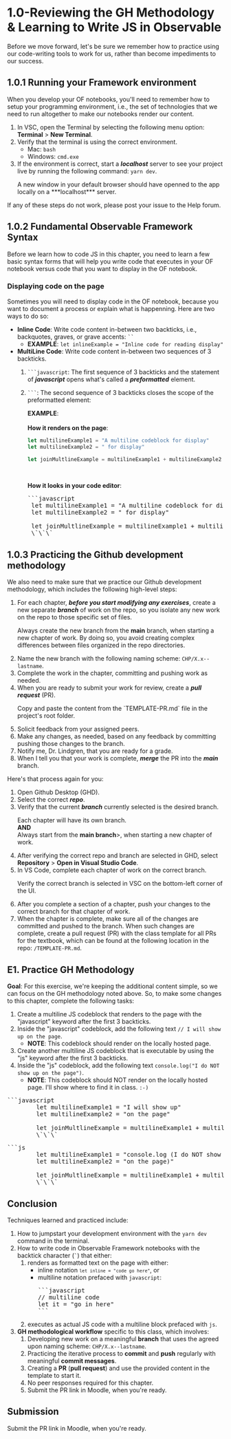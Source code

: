 # 1.0-Reviewing the GH Methodology & Learning to Write JS in Observable

Before we move forward, let's be sure we remember how to practice using our code-writing tools to work for us, rather than become impediments to our success.

## 1.0.1 Running your Framework environment

When you develop your OF notebooks, you'll need to remember how to setup your programming environment, i.e., the set of technologies that we need to run altogether to make our notebooks render our content.

1. In VSC, open the Terminal by selecting the following menu option: **Terminal** > **New Terminal**.
2. Verify that the terminal is using the correct environment.
    - Mac: `bash`
    - Windows: `cmd.exe`
3. If the environment is correct, start a ***localhost*** server to see your project live by running the following command: `yarn dev`.
    <p class="note">A new window in your default browser should have openned to the app locally on a ***localhost*** server.</p>

If any of these steps do not work, please post your issue to the Help forum.

## 1.0.2 Fundamental Observable Framework Syntax

Before we learn how to code JS in this chapter, you need to learn a few basic syntax forms that will help you write code that executes in your OF notebook versus code that you want to display in the OF notebook.

### Displaying code on the page

Sometimes you will need to display code in the OF notebook, because you want to document a process or explain what is happenning. Here are two ways to do so:

- **Inline Code**: Write code content in-between two backticks, i.e., backquotes, graves, or grave accents: <code>``</code>
    - **EXAMPLE**: `let inlineExample = "Inline code for reading display"`
- **MultiLine Code**: Write code content in-between two sequences of 3 backticks.
    1. <code>```javascript</code>: The first sequence of 3 backticks and the statement of ***javascript*** opens what's called a ***preformatted*** element.
    2. <code>```</code>: The second sequence of 3 backticks closes the scope of the preformatted element:
        <br>

        **EXAMPLE**:
        <br><br>
        **How it renders on the page**:

        ```javascript
        let multilineExample1 = "A multiline codeblock for display"
        let multilineExample2 = " for display"

        let joinMultlineExample = multilineExample1 + multilineExample2
        ```

        <br>

        **How it looks in your code editor**:

        <pre>```javascript
        let multilineExample1 = "A multiline codeblock for display"
        let multilineExample2 = " for display"

        let joinMultlineExample = multilineExample1 + multilineExample2
        \`\`\`</pre>

## 1.0.3 Practicing the Github development methodology

We also need to make sure that we practice our Github development methodology, which includes the following high-level steps:

1. For each chapter, ***before you start modifying any exercises***, create a new separate ***branch*** of work on the repo, so you isolate any new work on the repo to those specific set of files.
    <p class="note">
      Always create the new branch from the <strong>main</strong> branch, when starting a new chapter of work. By doing so, you avoid creating complex differences between files organized in the repo directories.
    </p>
2. Name the new branch with the following naming scheme: `CHP/X.x--lastname`.
3. Complete the work in the chapter, committing and pushing work as needed.
4. When you are ready to submit your work for review, create a ***pull request*** (PR).
    <p class="note">
      Copy and paste the content from the `TEMPLATE-PR.md` file in the project's root folder.
    </p>
5. Solicit feedback from your assigned peers.
6. Make any changes, as needed, based on any feedback by committing pushing those changes to the branch.
7. Notify me, Dr. Lindgren, that you are ready for a grade.
8. When I tell you that your work is complete, ***merge*** the PR into the ***main*** branch.

Here's that process again for you:

1. Open Github Desktop (GHD).
2. Select the correct ***repo***.
3. Verify that the current ***branch*** currently selected is the desired branch.
    <p class="tip">
      Each chapter will have its own branch.
      <br><strong>AND</strong><br>
      Always start from the <strong>main branch</strong>>, when starting a new chapter of work.
    </p>
4. After verifying the correct repo and branch are selected in GHD, select **Repository** > **Open in Visual Studio Code**.
5. In VS Code, complete each chapter of work on the correct branch.
    <p class="tip">
      Verify the correct branch is selected in VSC on the bottom-left corner of the UI.
    </p>
6. After you complete a section of a chapter, push your changes to the correct branch for that chapter of work.
7. When the chapter is complete, make sure all of the changes are committed and pushed to the branch. When such changes are complete, create a pull request (PR) with the class template for all PRs for the textbook, which can be found at the following location in the repo: `/TEMPLATE-PR.md`.

## E1. Practice GH Methodology

**Goal**: For this exercise, we're keeping the additional content simple, so we can focus on the GH methodology noted above. So, to make some changes to this chapter, complete the following tasks:

1. Create a multiline JS codeblock that renders to the page with the "javascript" keyword after the first 3 backticks.
2. Inside the "javascript" codeblock, add the following text `// I will show up on the page`.
    - **NOTE**: This codeblock should render on the locally hosted page.
3. Create another multiline JS codeblock that is executable by using the "js" keyword after the first 3 backticks.
4. Inside the "js" codeblock, add the following text `console.log("I do NOT show up on the page")`.
    - **NOTE**: This codeblock should NOT render on the locally hosted page. I'll show where to find it in class. `:-)`


 <pre>```javascript
        let multilineExample1 = "I will show up"
        let multilineExample2 = "on the page"

        let joinMultlineExample = multilineExample1 + multilineExample2
        \`\`\`</pre>


  <pre>```js 
        let multilineExample1 = "console.log (I do NOT show up"
        let multilineExample2 = "on the page)"

        let joinMultlineExample = multilineExample1 + multilineExample2
        \`\`\`</pre>

## Conclusion

Techniques learned and practiced include:

1. How to jumpstart your development environment with the `yarn dev` command in the terminal.
2. How to write code in Observable Framework notebooks with the backtick character (<code>`</code>) that either:
    1. renders as formatted text on the page with either:
        - inline notation <code>`let inline = "code go here"`</code>, or
        - multiline notation prefaced with `javascript`:
          <pre>
          ```javascript
          // multiline code
          let it = "go in here"
          ```
          </pre>
    2. executes as actual JS code with a multiline block prefaced with `js`.
3. **GH methodological workflow** specific to this class, which involves:
    1. Developing new work on a meaningful **branch** that uses the agreed upon naming scheme: `CHP/X.x--lastname`.
    2. Practicing the iterative process to **commit** and **push** regularly with meaningful **commit messages**.
    3. Creating a **PR** (**pull request**) and use the provided content in the template to start it.
    4. No peer responses required for this chapter.
    5. Submit the PR link in Moodle, when you're ready.

## Submission

Submit the PR link in Moodle, when you're ready.
